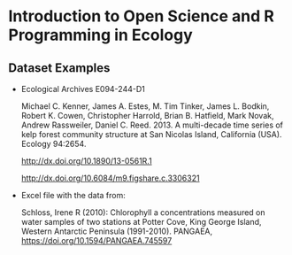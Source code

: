 # Introduction to Open Science and R Programming in Ecology

## Dataset Examples 


* Ecological Archives E094-244-D1

	Michael C. Kenner, James A. Estes, M. Tim Tinker, James L. Bodkin, Robert K. Cowen, Christopher Harrold, Brian B. Hatfield, Mark Novak, Andrew Rassweiler, Daniel C. Reed. 2013. A multi-decade time series of kelp forest community structure at San Nicolas Island, California (USA). Ecology 94:2654. 

	<http://dx.doi.org/10.1890/13-0561R.1>

	<http://dx.doi.org/10.6084/m9.figshare.c.3306321>

* Excel file with the data from:

	Schloss, Irene R (2010): Chlorophyll a concentrations measured on water samples of two stations at Potter Cove, King George Island, Western Antarctic Peninsula (1991-2010). PANGAEA, <https://doi.org/10.1594/PANGAEA.745597>
